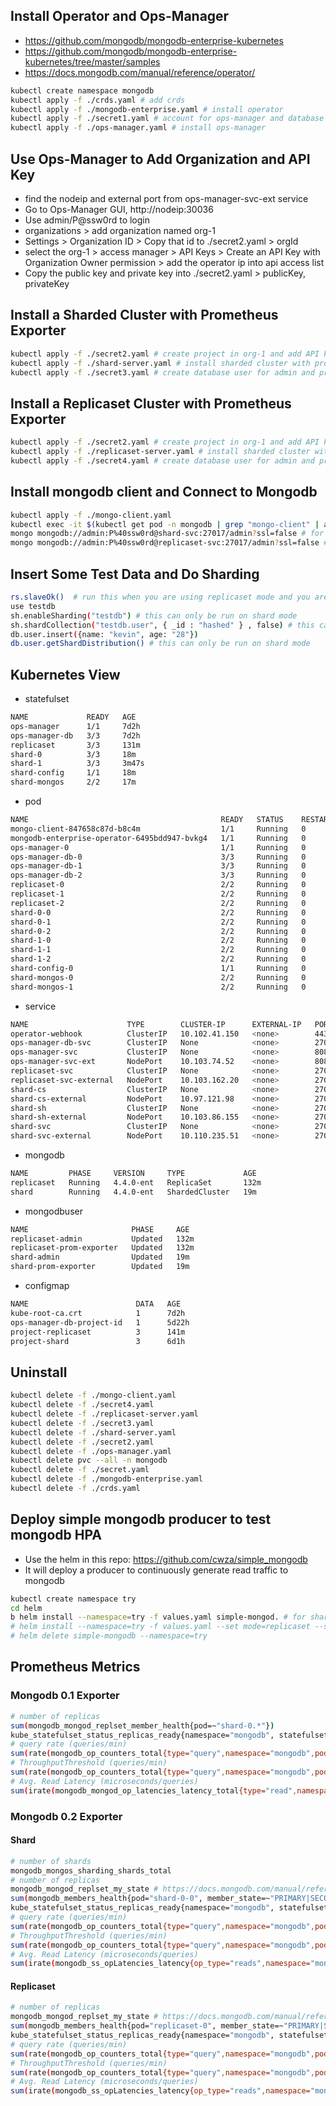 
## Install Operator and Ops-Manager
* https://github.com/mongodb/mongodb-enterprise-kubernetes
* https://github.com/mongodb/mongodb-enterprise-kubernetes/tree/master/samples
* https://docs.mongodb.com/manual/reference/operator/
``` sh
kubectl create namespace mongodb
kubectl apply -f ./crds.yaml # add crds
kubectl apply -f ./mongodb-enterprise.yaml # install operator
kubectl apply -f ./secret1.yaml # account for ops-manager and database user
kubectl apply -f ./ops-manager.yaml # install ops-manager
```

## Use Ops-Manager to Add Organization and API Key
* find the nodeip and external port from ops-manager-svc-ext service
* Go to Ops-Manager GUI, http://nodeip:30036
* Use admin/P@ssw0rd to login
* organizations > add organization named org-1
* Settings > Organization ID > Copy that id to ./secret2.yaml > orgId
* select the org-1 > access manager > API Keys > Create an API Key with Organization Owner permission > add the operator ip into api access list
* Copy the public key and private key into ./secret2.yaml > publicKey, privateKey

## Install a Sharded Cluster with Prometheus Exporter
``` sh
kubectl apply -f ./secret2.yaml # create project in org-1 and add API key
kubectl apply -f ./shard-server.yaml # install sharded cluster with prometheus exporter
kubectl apply -f ./secret3.yaml # create database user for admin and prometheus exporter
```

## Install a Replicaset Cluster with Prometheus Exporter
``` sh
kubectl apply -f ./secret2.yaml # create project in org-1 and add API key
kubectl apply -f ./replicaset-server.yaml # install sharded cluster with prometheus exporter
kubectl apply -f ./secret4.yaml # create database user for admin and prometheus exporter
```

## Install mongodb client and Connect to Mongodb
``` sh
kubectl apply -f ./mongo-client.yaml
kubectl exec -it $(kubectl get pod -n mongodb | grep "mongo-client" | awk '{print $1}') -n mongodb -- /bin/bash
mongo mongodb://admin:P%40ssw0rd@shard-svc:27017/admin?ssl=false # for shard
mongo mongodb://admin:P%40ssw0rd@replicaset-svc:27017/admin?ssl=false # for replicaset
```

## Insert Some Test Data and Do Sharding
``` sh
rs.slaveOk()  # run this when you are using replicaset mode and you are at secondary
use testdb
sh.enableSharding("testdb") # this can only be run on shard mode
sh.shardCollection("testdb.user", { _id : "hashed" } , false) # this can only be run on shard mode
db.user.insert({name: "kevin", age: "28"})
db.user.getShardDistribution() # this can only be run on shard mode
```

## Kubernetes View
* statefulset
``` sh
NAME             READY   AGE
ops-manager      1/1     7d2h
ops-manager-db   3/3     7d2h
replicaset       3/3     131m
shard-0          3/3     18m
shard-1          3/3     3m47s
shard-config     1/1     18m
shard-mongos     2/2     17m
```
* pod
``` sh
NAME                                           READY   STATUS    RESTARTS   AGE
mongo-client-847658c87d-b8c4m                  1/1     Running   0          7d
mongodb-enterprise-operator-6495bdd947-bvkg4   1/1     Running   0          7d2h
ops-manager-0                                  1/1     Running   0          7d2h
ops-manager-db-0                               3/3     Running   0          7d2h
ops-manager-db-1                               3/3     Running   0          7d2h
ops-manager-db-2                               3/3     Running   0          7d2h
replicaset-0                                   2/2     Running   0          130m
replicaset-1                                   2/2     Running   0          130m
replicaset-2                                   2/2     Running   0          130m
shard-0-0                                      2/2     Running   0          17m
shard-0-1                                      2/2     Running   0          17m
shard-0-2                                      2/2     Running   0          17m
shard-1-0                                      2/2     Running   0          3m17s
shard-1-1                                      2/2     Running   0          3m8s
shard-1-2                                      2/2     Running   0          2m56s
shard-config-0                                 1/1     Running   0          17m
shard-mongos-0                                 2/2     Running   0          16m
shard-mongos-1                                 2/2     Running   0          16m
``` 
* service
``` sh
NAME                      TYPE        CLUSTER-IP      EXTERNAL-IP   PORT(S)           AGE
operator-webhook          ClusterIP   10.102.41.150   <none>        443/TCP           7d2h
ops-manager-db-svc        ClusterIP   None            <none>        27017/TCP         7d2h
ops-manager-svc           ClusterIP   None            <none>        8080/TCP          7d2h
ops-manager-svc-ext       NodePort    10.103.74.52    <none>        8080:30036/TCP    7d2h
replicaset-svc            ClusterIP   None            <none>        27017/TCP         131m
replicaset-svc-external   NodePort    10.103.162.20   <none>        27017:30246/TCP   131m
shard-cs                  ClusterIP   None            <none>        27017/TCP         18m
shard-cs-external         NodePort    10.97.121.98    <none>        27017:31180/TCP   18m
shard-sh                  ClusterIP   None            <none>        27017/TCP         18m
shard-sh-external         NodePort    10.103.86.155   <none>        27017:32236/TCP   18m
shard-svc                 ClusterIP   None            <none>        27017/TCP         17m
shard-svc-external        NodePort    10.110.235.51   <none>        27017:31621/TCP   17m
```
* mongodb
``` sh
NAME         PHASE     VERSION     TYPE             AGE
replicaset   Running   4.4.0-ent   ReplicaSet       132m
shard        Running   4.4.0-ent   ShardedCluster   19m
```
* mongodbuser
``` sh
NAME                       PHASE     AGE
replicaset-admin           Updated   132m
replicaset-prom-exporter   Updated   132m
shard-admin                Updated   19m
shard-prom-exporter        Updated   19m
```
* configmap
``` sh
NAME                        DATA   AGE
kube-root-ca.crt            1      7d2h
ops-manager-db-project-id   1      5d22h
project-replicaset          3      141m
project-shard               3      6d1h
```


## Uninstall
``` sh
kubectl delete -f ./mongo-client.yaml
kubectl delete -f ./secret4.yaml
kubectl delete -f ./replicaset-server.yaml
kubectl delete -f ./secret3.yaml
kubectl delete -f ./shard-server.yaml
kubectl delete -f ./secret2.yaml
kubectl delete -f ./ops-manager.yaml
kubectl delete pvc --all -n mongodb
kubectl delete -f ./secret.yaml
kubectl delete -f ./mongodb-enterprise.yaml
kubectl delete -f ./crds.yaml
```

## Deploy simple mongodb producer to test mongodb HPA
* Use the helm in this repo: https://github.com/cwza/simple_mongodb
* It will deploy a producer to continuously generate read traffic to mongodb
``` sh
kubectl create namespace try
cd helm
b helm install --namespace=try -f values.yaml simple-mongod. # for shard
# helm install --namespace=try -f values.yaml --set mode=replicaset --set consumerurl="mongodb://admin:P%40ssw0rd@replicaset-svc.mongodb:27017/admin?ssl=false" simple-mongodb . # for replicaset
# helm delete simple-mongodb --namespace=try
```

## Prometheus Metrics
### Mongodb 0.1 Exporter
``` sh
# number of replicas
sum(mongodb_mongod_replset_member_health{pod=~"shard-0.*"})
kube_statefulset_status_replicas_ready{namespace="mongodb", statefulset="shard-0"}
# query rate (queries/min)
sum(rate(mongodb_op_counters_total{type="query",namespace="mongodb",pod=~"shard-[0-9].*"}[1m]))*60
# ThroughputThreshold (queries/min)
sum(rate(mongodb_op_counters_total{type="query",namespace="mongodb",pod=~"shard-[0-9].*"}[180m]))*60
# Avg. Read Latency (microseconds/queries)
sum(irate(mongodb_mongod_op_latencies_latency_total{type="read",namespace="mongodb",pod=~"shard-[0-9].*"}[1m]))/sum(irate(mongodb_mongod_op_latencies_ops_total{type="read",namespace="mongodb",pod=~"shard-[0-9].*"}[1m])) 
```
### Mongodb 0.2 Exporter
#### Shard
``` sh
# number of shards
mongodb_mongos_sharding_shards_total
# number of replicas
mongodb_mongod_replset_my_state # https://docs.mongodb.com/manual/reference/replica-states/
sum(mongodb_members_health{pod="shard-0-0", member_state=~"PRIMARY|SECONDARY"})
kube_statefulset_status_replicas_ready{namespace="mongodb", statefulset="shard-0"}
# query rate (queries/min)
sum(rate(mongodb_op_counters_total{type="query",namespace="mongodb",pod=~"shard-[0-9].*"}[1m]))*60
# ThroughputThreshold (queries/min)
sum(rate(mongodb_op_counters_total{type="query",namespace="mongodb",pod=~"shard-[0-9].*"}[180m]))*60
# Avg. Read Latency (microseconds/queries)
sum(irate(mongodb_ss_opLatencies_latency{op_type="reads",namespace="mongodb",pod=~"shard-[0-9].*"}[1m]))/sum(irate(mongodb_ss_opLatencies_ops{op_type="reads",namespace="mongodb",pod=~"shard-[0-9].*"}[1m])) 
```
#### Replicaset
``` sh
# number of replicas
mongodb_mongod_replset_my_state # https://docs.mongodb.com/manual/reference/replica-states/
sum(mongodb_members_health{pod="replicaset-0", member_state=~"PRIMARY|SECONDARY"})
kube_statefulset_status_replicas_ready{namespace="mongodb", statefulset="replicaset"}
# query rate (queries/min)
sum(rate(mongodb_op_counters_total{type="query",namespace="mongodb",pod=~"replicaset.*"}[1m]))*60
# ThroughputThreshold (queries/min)
sum(rate(mongodb_op_counters_total{type="query",namespace="mongodb",pod=~"replicaset.*"}[180m]))*60
# Avg. Read Latency (microseconds/queries)
sum(irate(mongodb_ss_opLatencies_latency{op_type="reads",namespace="mongodb",pod=~"replicaset.*"}[1m]))/sum(irate(mongodb_ss_opLatencies_ops{op_type="reads",namespace="mongodb",pod=~"replicaset.*"}[1m])) 
```